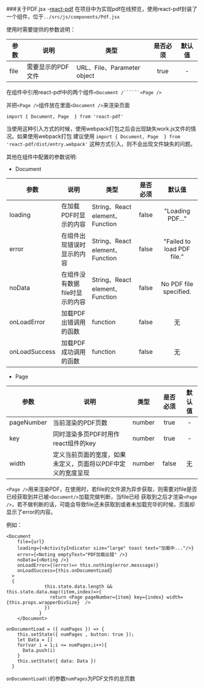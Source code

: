 ###关于PDF.jsx
-[react-pdf](https://www.npmjs.com/package/react-pdf)
在项目中为实现pdf在线预览，使用react-pdf封装了一个组件，位于`../src/js/components/Pdf.jsx`

使用时需要提供的参数说明：

|参数|说明|类型|是否必须|默认值|
|---|---|---|:---:|:---:|
|file|需要显示的PDF文件|URL、File、Parameter object|true|-|


在组件中引用react-pdf中的两个组件```<Document /``````<Page />```

并把```<Page />```组件放在里面```<Document />```来渲染页面

 ```import { Document, Page  } from 'react-pdf'```
 
 当使用这种引入方式的时候，使用webpack打包之后会出现缺失work.js文件的情况。如果使用webpack打包
 建议使用
 ```import { Document, Page  } from 'react-pdf/dist/entry.webpack'```
 这种方式引入，则不会出现文件缺失的问题。

其他在组件中配置的参数说明:

- Document

|参数|说明|类型|是否必须|默认值|
|---|---|---|:---:|:---:|
|loading|在加载PDF时显示的内容|String、React element、Function|false|"Loading PDF…"|
|error|在组件出现错误时显示的内容|String、React element、Function|false|"Failed to load PDF file."|
|noData|在组件没有数据file时显示的内容|String、React element、Function|false|No PDF file specified.|
|onLoadError|加载PDF出错调用的函数|function|false|无|
|onLoadSuccess|加载PDF成功调用的函数|function|false|无|

- Page

|参数|说明|类型|是否必须|默认值|
|---|---|---|:---:|:---:|
|pageNumber|当前渲染的PDF页数|number|true|-|
|key|同时渲染多页PDF时用作react组件的key|number|true|-|
|width|定义当前页面的宽度，如果未定义，页面将以PDF中定义的宽度呈现|number|false|无|


```<Page />```用来渲染PDF，在使用时，若file的文件源为异步获取，则需要对file是否已经获取到并已被```<Document/>```加载完做判断，当file已经
获取到之后才渲染```<Page />```，若不做判断的话，可能会导致file还未获取到或者未加载完毕的时候，页面却显示了error的内容。

例如：

```
<Document
    file={url}
    loading={<ActivityIndicator size="large" toast text="加载中..."/>}
    error={<Noting emptyText="PDF加载出错" />}
    noData={<Noting />}
    onLoadError={(error)=> this.nothing(error.messsage)}
    onLoadSuccess={this.onDocumentLoad}
  >
  {
              this.state.data.length && this.state.data.map((item,index)=>{
                return <Page pageNumber={item} key={index} width={this.props.wrapperDivSize}  />
              })
            }
    </Document>
```
```
onDocumentLoad = ({ numPages }) => {
    this.setState({ numPages , button: true });
    let Data = []
    for(var i = 1;i <= numPages;i++){
      Data.push(i)
    }
    this.setState({ data: Data })
  }
```

```onDocumentLoad()```的参数```numPages```为PDF文件的总页数
